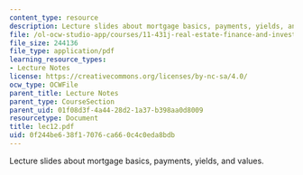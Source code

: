 ```yaml
---
content_type: resource
description: Lecture slides about mortgage basics, payments, yields, and values.
file: /ol-ocw-studio-app/courses/11-431j-real-estate-finance-and-investment-fall-2006/0f244be638f17076ca660c4c0eda8bdb_lec12.pdf
file_size: 244136
file_type: application/pdf
learning_resource_types:
- Lecture Notes
license: https://creativecommons.org/licenses/by-nc-sa/4.0/
ocw_type: OCWFile
parent_title: Lecture Notes
parent_type: CourseSection
parent_uid: 01f08d3f-4a44-28d2-1a37-b398aa0d8009
resourcetype: Document
title: lec12.pdf
uid: 0f244be6-38f1-7076-ca66-0c4c0eda8bdb
---
```

Lecture slides about mortgage basics, payments, yields, and values.